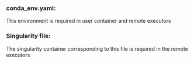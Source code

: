 ### conda_env.yaml:
This environment is required in user container and remote executors

### Singularity file:
The singularity container corresponding to this file is required in the remote executors